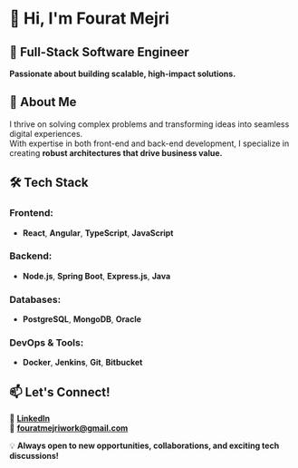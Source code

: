 # 👋 Hi, I'm **Fourat Mejri**  

## 🚀 **Full-Stack Software Engineer**  
**Passionate about building scalable, high-impact solutions.**  

## 👀 **About Me**  
I thrive on solving complex problems and transforming ideas into seamless digital experiences.  
With expertise in both front-end and back-end development, I specialize in creating **robust architectures that drive business value.**  

## 🛠️ **Tech Stack**  

### **Frontend:**  
- **React**, **Angular**, **TypeScript**, **JavaScript**  

### **Backend:**  
- **Node.js**, **Spring Boot**, **Express.js**, **Java**  

### **Databases:**  
- **PostgreSQL**, **MongoDB**, **Oracle**  

### **DevOps & Tools:**  
- **Docker**, **Jenkins**, **Git**, **Bitbucket**  

## 📫 **Let's Connect!**  

🔗 [**LinkedIn**](https://www.linkedin.com/in/fourat-mejri/)  
📧 **fouratmejriwork@gmail.com**  

💡 **Always open to new opportunities, collaborations, and exciting tech discussions!**  
